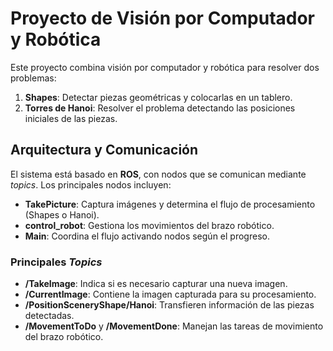 # Proyecto de Visión por Computador y Robótica

Este proyecto combina visión por computador y robótica para resolver dos problemas:  
1. **Shapes**: Detectar piezas geométricas y colocarlas en un tablero.  
2. **Torres de Hanoi**: Resolver el problema detectando las posiciones iniciales de las piezas.  

## Arquitectura y Comunicación

El sistema está basado en **ROS**, con nodos que se comunican mediante *topics*. Los principales nodos incluyen:  
- **TakePicture**: Captura imágenes y determina el flujo de procesamiento (Shapes o Hanoi).  
- **control_robot**: Gestiona los movimientos del brazo robótico.  
- **Main**: Coordina el flujo activando nodos según el progreso.  

### Principales *Topics*
- **/TakeImage**: Indica si es necesario capturar una nueva imagen.  
- **/CurrentImage**: Contiene la imagen capturada para su procesamiento.  
- **/PositionSceneryShape/Hanoi**: Transfieren información de las piezas detectadas.  
- **/MovementToDo** y **/MovementDone**: Manejan las tareas de movimiento del brazo robótico.  

